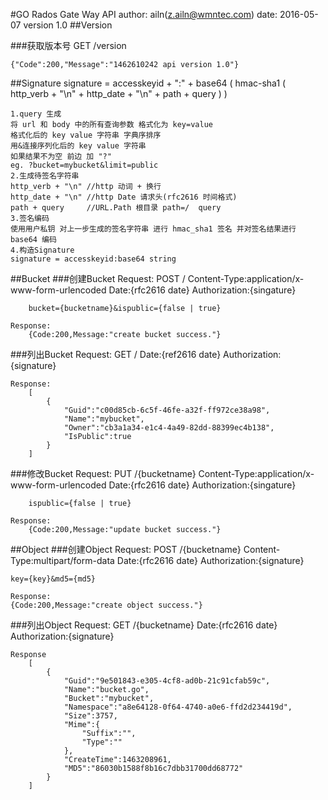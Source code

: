 #GO Rados Gate Way API
	author:		ailn(z.ailn@wmntec.com)
	date:		2016-05-07
	version		1.0
##Version

###获取版本号
	GET /version

	{"Code":200,"Message":"1462610242 api version 1.0"}
##Signature
	signature = accesskeyid + ":" + base64 (
		hmac-sha1 (
			http_verb + "\n" +
			http_date + "\n" +
			path + query
		)
	)

	1.query 生成
	将 url 和 body 中的所有查询参数 格式化为 key=value
	格式化后的 key value 字符串 字典序排序
	用&连接序列化后的 key value 字符串
	如果结果不为空 前边 加 "?"
	eg. ?bucket=mybucket&limit=public
	2.生成待签名字符串
	http_verb + "\n" //http 动词 + 换行
	http_date + "\n" //http Date 请求头(rfc2616 时间格式)
	path + query 	 //URL.Path 根目录 path=/  query
	3.签名编码
	使用用户私钥 对上一步生成的签名字符串 进行 hmac_sha1 签名 并对签名结果进行 base64 编码
	4.构造Signature
	signature = accesskeyid:base64 string	
##Bucket
###创建Bucket
	Request:
		POST /
		Content-Type:application/x-www-form-urlencoded
		Date:{rfc2616 date}
		Authorization:{singature}
	
		bucket={bucketname}&ispublic={false | true}

	Response:
		{Code:200,Message:"create bucket success."}
###列出Bucket
	Request:
		GET /
		Date:{ref2616 date}
		Authorization:{signature}

	Response:
		[
			{
				"Guid":"c00d85cb-6c5f-46fe-a32f-ff972ce38a98",
				"Name":"mybucket",
				"Owner":"cb3a1a34-e1c4-4a49-82dd-88399ec4b138",
				"IsPublic":true
			}
		]
###修改Bucket
	Request:
		PUT /{bucketname}
		Content-Type:application/x-www-form-urlencoded
		Date:{rfc2616 date}
		Authorization:{singature}
	
		ispublic={false | true}

	Response:
		{Code:200,Message:"update bucket success."}

##Object
###创建Object
	Request:
	POST /{bucketname}
	Content-Type:multipart/form-data
	Date:{rfc2616 date}
	Authorization:{signature}

	key={key}&md5={md5}

	Response:
	{Code:200,Message:"create object success."}
###列出Object
	Request:
		GET /{bucketname}
		Date:{rfc2616 date}
		Authorization:{signature}

	Response
		[
			{
				"Guid":"9e501843-e305-4cf8-ad0b-21c91cfab59c",
				"Name":"bucket.go",
				"Bucket":"mybucket",
				"Namespace":"a8e64128-0f64-4740-a0e6-ffd2d234419d",
				"Size":3757,
				"Mime":{
					"Suffix":"",
					"Type":""
				},
				"CreateTime":1463208961,
				"MD5":"86030b1588f8b16c7dbb31700dd68772"
			}
		]

	

	
	
